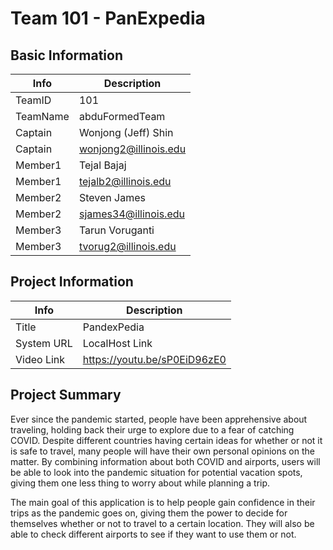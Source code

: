 # Team 101 - PanExpedia

## Basic Information

|   Info      |        Description     |
| ----------- | ---------------------- |
| TeamID      |         101      |
| TeamName    |     abduFormedTeam|
| Captain     |  Wonjong (Jeff) Shin |
| Captain     |      wonjong2@illinois.edu     |
| Member1     |  Tejal Bajaj |
| Member1     |      tejalb2@illinois.edu     |
| Member2     |   Steven James   |
| Member2     |      sjames34@illinois.edu     |
| Member3     |   Tarun Voruganti   |
| Member3     |      tvorug2@illinois.edu     |

## Project Information

|   Info      |        Description     |
| ----------- | ---------------------- |
|  Title      | PandexPedia |
| System URL  | LocalHost Link |
| Video Link  | https://youtu.be/sP0EiD96zE0 |

## Project Summary
Ever since the pandemic started, people have been apprehensive about traveling, holding back their urge to explore due to a fear of catching COVID. Despite different countries having certain ideas for whether or not it is safe to travel, many people will have their own personal opinions on the matter. By combining information about both COVID and airports, users will be able to look into the pandemic situation for potential vacation spots, giving them one less thing to worry about while planning a trip. 

The main goal of this application is to help people gain confidence in their trips as the pandemic goes on, giving them the power to decide for themselves whether or not to travel to a certain location. They will also be able to check different airports to see if they want to use them or not.
